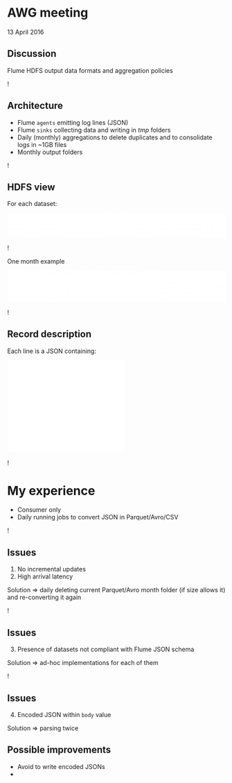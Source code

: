 AWG meeting
===========
13 April 2016

## Discussion
Flume HDFS output data formats and aggregation policies

!

## Architecture
* Flume `agents` emitting log lines (JSON)
* Flume `sinks` collecting data and writing in *tmp* folders
* Daily (monthly) aggregations to delete duplicates and to consolidate logs in ~1GB files
* Monthly output folders

!

## HDFS view

For each dataset:

![hadoop fs ls](hls_01.png "flume output example months")

!

One month example

![hadoop fs ls](hls_02.png "current month")

!

## Record description

Each line is a JSON containing:

![flume example](flume_json.png "flume json")

!

# My experience

- Consumer only
- Daily running jobs to convert JSON in Parquet/Avro/CSV

!

## Issues

1) No incremental updates
2) High arrival latency

Solution => daily deleting current Parquet/Avro month folder (if size allows it) and re-converting it again

!

## Issues

3) Presence of datasets not compliant with Flume JSON schema

Solution => ad-hoc implementations for each of them

!

## Issues

4) Encoded JSON within `body` value

Solution => parsing twice

## Possible improvements

- Avoid to write encoded JSONs
- 
